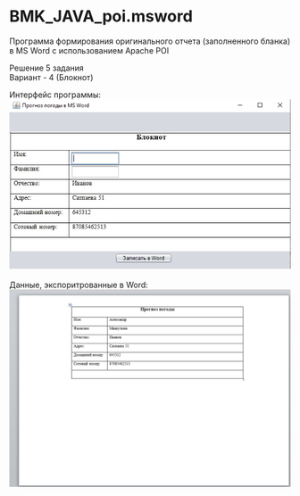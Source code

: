 # BMK_JAVA_poi.msword

Программа формирования оригинального отчета (заполненного бланка) в MS Word с использованием Apache POI<br/>

Решение 5 задания<br/>
Вариант - 4 (Блокнот)

Интерфейс программы:<br/>
![prog](prog.PNG)<br/><br/>
Данные, экспоритрованные в Word:<br/>
![ворд](ворд.PNG)

